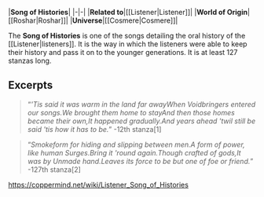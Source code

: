 |**Song of Histories**|
|-|-|
|**Related to**|[[Listener\|Listener]]|
|**World of Origin**|[[Roshar\|Roshar]]|
|**Universe**|[[Cosmere\|Cosmere]]|

The **Song of Histories** is one of the songs detailing the oral history of the [[Listener\|listeners]]. It is the way in which the listeners were able to keep their history and pass it on to the younger generations. It is at least 127 stanzas long.

## Excerpts
>“*'Tis said it was warm in the land far awayWhen Voidbringers entered our songs.We brought them home to stayAnd then those homes became their own,It happened gradually.And years ahead 'twil still be said 'tis how it has to be.*”
\-12th stanza[1]

>“*Smokeform for hiding and slipping between men.A form of power, like human Surges.Bring it 'round again.Though crafted of gods,It was by Unmade hand.Leaves its force to be but one of foe or friend.*”
\-127th stanza[2]



https://coppermind.net/wiki/Listener_Song_of_Histories